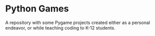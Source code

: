 # Python Games

A repository with some Pygame projects created either as a personal endeavor, or while teaching coding to K-12 students.
 
